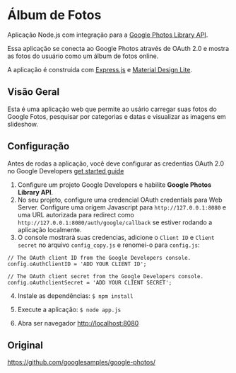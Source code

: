 # Álbum de Fotos

Aplicação Node.js com integração para a [Google Photos Library API](https://developers.google.com/photos).

Essa aplicação se conecta ao Google Photos através de OAuth 2.0 e mostra as fotos do usuário como um álbum de fotos online.

A aplicação é construida com [Express.js](https://expressjs.com/) e [Material Design Lite](https://getmdl.io/).


## Visão Geral

Esta é uma aplicação web que permite ao usário carregar suas fotos do Google Fotos, pesquisar por categorias e datas e visualizar as imagens em slideshow.


## Configuração

Antes de rodas a aplicação, você deve configurar as credentias OAuth 2.0 no Google Developers [get started guide](https://developers.google.com/photos/library/guides/get-started)

1. Configure um projeto Google Developers e habilite **Google Photos Library API**.
2. No seu projeto, configure uma credencial OAuth credentials para Web Server. Configure uma origem Javascript para `http://127.0.0.1:8080` e uma URL autorizada para redirect como `http://127.0.0.1:8080/auth/google/callback` se estiver rodando a aplicação localmente.
3. O console mostrará suas credencias, adicione o `Client ID` e `Client secret` no arquivo `config_copy.js` e renomei-o para `config.js`:

```
// The OAuth client ID from the Google Developers console.
config.oAuthClientID = 'ADD YOUR CLIENT ID';

// The OAuth client secret from the Google Developers console.
config.oAuthclientSecret = 'ADD YOUR CLIENT SECRET';
```

4. Instale as dependências:
`$ npm install`

5. Execute a aplicação:
`$ node app.js`

6. Abra ser navegador [http://localhost:8080](http://localhost:8080)

## Original
https://github.com/googlesamples/google-photos/
